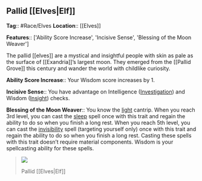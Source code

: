## Pallid [[Elves|Elf]]
**Tag**:: #Race/Elves 
**Location**:: [[Elves]]

**Features**:: ['Ability Score Increase', 'Incisive Sense', 'Blessing of the Moon Weaver']

The pallid [[elves]] are a mystical and insightful people with skin as pale as the surface of [[Exandria]]’s largest moon. They emerged from the [[Pallid Grove]] this century and wander the world with childlike curiosity.

**Ability Score Increase**:: Your Wisdom score increases by 1.

**Incisive Sense**:: You have advantage on Intelligence ([Investigation](https://www.dndbeyond.com/compendium/rules/basic-rules/using-ability-scores#Investigation)) and Wisdom ([Insight](https://www.dndbeyond.com/compendium/rules/basic-rules/using-ability-scores#Insight)) checks.

**Blessing of the Moon Weaver**:: You know the [light](https://www.dndbeyond.com/spells/light) cantrip. When you reach 3rd level, you can cast the [sleep](https://www.dndbeyond.com/spells/sleep) spell once with this trait and regain the ability to do so when you finish a long rest. When you reach 5th level, you can cast the [invisibility](https://www.dndbeyond.com/spells/invisibility) spell (targeting yourself only) once with this trait and regain the ability to do so when you finish a long rest. Casting these spells with this trait doesn’t require material components. Wisdom is your spellcasting ability for these spells.

> [![](https://media.dndbeyond.com/compendium-images/egtw/yDOyqyOocErRgYJK/04-02.png)](https://media.dndbeyond.com/compendium-images/egtw/yDOyqyOocErRgYJK/04-02.png)
> 
> Pallid [[Elves|Elf]]
